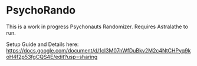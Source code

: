 # PsychoRando
This is a work in progress Psychonauts Randomizer. Requires Astralathe to run.

Setup Guide and Details here:
https://docs.google.com/document/d/1cI3M07nWfDuBkv2M2c4NtCHPyq9koH4f2p53fgCQS4E/edit?usp=sharing